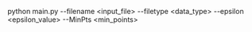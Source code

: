 python main.py --filename <input_file> --filetype <data_type> --epsilon <epsilon_value> --MinPts <min_points>
